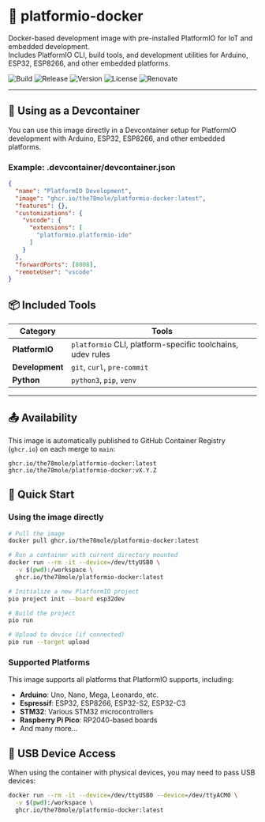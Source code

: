 # 🧰 platformio-docker

Docker-based development image with pre-installed PlatformIO for IoT and embedded development.  
Includes PlatformIO CLI, build tools, and development utilities for Arduino, ESP32, ESP8266, and other embedded platforms.

![Build](https://github.com/the78mole/platformio-docker/actions/workflows/build-check.yml/badge.svg)
![Release](https://github.com/the78mole/platformio-docker/actions/workflows/release.yml/badge.svg)
![Version](https://img.shields.io/github/v/tag/the78mole/platformio-docker?label=version&sort=semver)
![License](https://img.shields.io/github/license/the78mole/platformio-docker)
![Renovate](https://img.shields.io/badge/renovate-enabled-brightgreen?logo=renovatebot)

---

## 🧰 Using as a Devcontainer

You can use this image directly in a Devcontainer setup for PlatformIO development with Arduino, ESP32, ESP8266, and other embedded platforms.

### Example: .devcontainer/devcontainer.json
```json
{
  "name": "PlatformIO Development",
  "image": "ghcr.io/the78mole/platformio-docker:latest",
  "features": {},
  "customizations": {
    "vscode": {
      "extensions": [
        "platformio.platformio-ide"
      ]
    }
  },
  "forwardPorts": [8008],
  "remoteUser": "vscode"
}
```

## 📦 Included Tools

| Category         | Tools                                                             |
|------------------|--------------------------------------------------------------------|
| **PlatformIO**   | `platformio` CLI, platform-specific toolchains, udev rules       |
| **Development**  | `git`, `curl`, `pre-commit`                                       |
| **Python**       | `python3`, `pip`, `venv`                                          |

---

## 📤 Availability

This image is automatically published to GitHub Container Registry (`ghcr.io`) on each merge to `main`:

```text
ghcr.io/the78mole/platformio-docker:latest
ghcr.io/the78mole/platformio-docker:vX.Y.Z
```

## 🚀 Quick Start

### Using the image directly
```bash
# Pull the image
docker pull ghcr.io/the78mole/platformio-docker:latest

# Run a container with current directory mounted
docker run --rm -it --device=/dev/ttyUSB0 \
  -v $(pwd):/workspace \
  ghcr.io/the78mole/platformio-docker:latest

# Initialize a new PlatformIO project
pio project init --board esp32dev

# Build the project
pio run

# Upload to device (if connected)
pio run --target upload
```

### Supported Platforms
This image supports all platforms that PlatformIO supports, including:
- **Arduino**: Uno, Nano, Mega, Leonardo, etc.
- **Espressif**: ESP32, ESP8266, ESP32-S2, ESP32-C3
- **STM32**: Various STM32 microcontrollers
- **Raspberry Pi Pico**: RP2040-based boards
- And many more...

## 🔌 USB Device Access
When using the container with physical devices, you may need to pass USB devices:
```bash
docker run --rm -it --device=/dev/ttyUSB0 --device=/dev/ttyACM0 \
  -v $(pwd):/workspace \
  ghcr.io/the78mole/platformio-docker:latest
```

